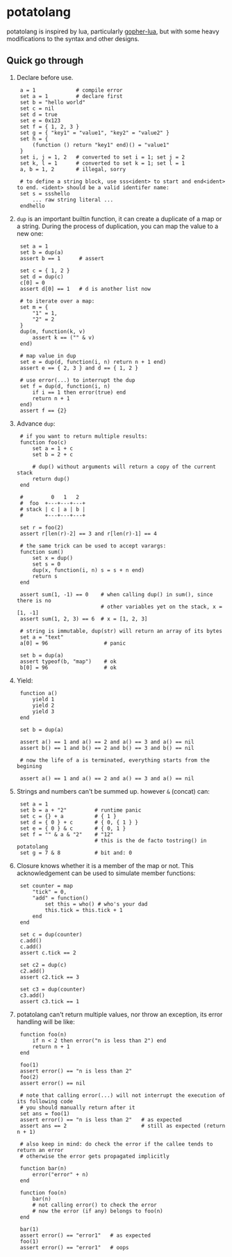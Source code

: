 # potatolang

potatolang is inspired by lua, particularly [gopher-lua](https://github.com/yuin/gopher-lua), but with some heavy modifications to the syntax and other designs.

## Quick go through

1. Declare before use.

        a = 1             # compile error
        set a = 1         # declare first
        set b = "hello world"
        set c = nil
        set d = true
        set e = 0x123
        set f = { 1, 2, 3 }
        set g = { "key1" = "value1", "key2" = "value2" }
        set h = {
            (function () return "key1" end)() = "value1"
        }
        set i, j = 1, 2   # converted to set i = 1; set j = 2
        set k, l = 1      # converted to set k = 1; set l = 1
        a, b = 1, 2       # illegal, sorry
    
        # to define a string block, use sss<ident> to start and end<ident> to end. <ident> should be a valid identifer name:
        set s = ssshello
            ... raw string literal ...
        endhello

2. `dup` is an important builtin function, it can create a duplicate of a map or a string. During the process of duplication, you can map the value to a new one:

        set a = 1
        set b = dup(a)
        assert b == 1      # assert

        set c = { 1, 2 }
        set d = dup(c) 
        c[0] = 0    
        assert d[0] == 1   # d is another list now

        # to iterate over a map:
        set m = {
            "1" = 1,
            "2" = 2
        }
        dup(m, function(k, v)
            assert k == ("" & v)
        end)

        # map value in dup
        set e = dup(d, function(i, n) return n + 1 end)
        assert e == { 2, 3 } and d == { 1, 2 }

        # use error(...) to interrupt the dup
        set f = dup(d, function(i, n) 
            if i == 1 then error(true) end 
            return n + 1 
        end)
        assert f == {2}

2. Advance `dup`:

        # if you want to return multiple results:
        function foo(c)
            set a = 1 + c
            set b = 2 + c

            # dup() without arguments will return a copy of the current stack
            return dup()
        end

        #         0   1   2
        #  foo  +---+---+---+
        # stack | c | a | b |
        #       +---+---+---+

        set r = foo(2)
        assert r[len(r)-2] == 3 and r[len(r)-1] == 4

        # the same trick can be used to accept varargs:
        function sum()
            set x = dup() 
            set s = 0
            dup(x, function(i, n) s = s + n end)
            return s
        end

        assert sum(1, -1) == 0    # when calling dup() in sum(), since there is no
                                  # other variables yet on the stack, x = [1, -1]
        assert sum(1, 2, 3) == 6  # x = [1, 2, 3]

        # string is immutable, dup(str) will return an array of its bytes
        set a = "text"
        a[0] = 96                  # panic

        set b = dup(a)
        assert typeof(b, "map")    # ok
        b[0] = 96                  # ok

2. Yield:

        function a()
            yield 1
            yield 2
            yield 3
        end

        set b = dup(a)

        assert a() == 1 and a() == 2 and a() == 3 and a() == nil
        assert b() == 1 and b() == 2 and b() == 3 and b() == nil

        # now the life of a is terminated, everything starts from the begining

        assert a() == 1 and a() == 2 and a() == 3 and a() == nil

2. Strings and numbers can't be summed up. however `&` (concat) can:

        set a = 1
        set b = a + "2"         # runtime panic
        set c = {} + a          # { 1 }
        set d = { 0 } + c       # { 0, { 1 } }
        set e = { 0 } & c       # { 0, 1 }
        set f = "" & a & "2"    # "12" 
                                # this is the de facto tostring() in potatolang
        set g = 7 & 8           # bit and: 0

2. Closure knows whether it is a member of the map or not. This acknowledgement can be used to simulate member functions:

        set counter = map
            "tick" = 0,
            "add" = function()
                set this = who() # who's your dad
                this.tick = this.tick + 1
            end
        end

        set c = dup(counter)
        c.add()
        c.add()
        assert c.tick == 2

        set c2 = dup(c)
        c2.add()
        assert c2.tick == 3

        set c3 = dup(counter)
        c3.add()
        assert c3.tick == 1

2. potatolang can't return multiple values, nor throw an exception, its error handling will be like:

        function foo(n)
            if n < 2 then error("n is less than 2") end
            return n + 1
        end

        foo(1)
        assert error() == "n is less than 2"
        foo(2)
        assert error() == nil

        # note that calling error(...) will not interrupt the execution of its following code
        # you should manually return after it
        set ans = foo(1)
        assert error() == "n is less than 2"   # as expected
        assert ans == 2                        # still as expected (return n + 1)

        # also keep in mind: do check the error if the callee tends to return an error
        # otherwise the error gets propagated implicitly

        function bar(n)
            error("error" + n)
        end

        function foo(n)
            bar(n)
            # not calling error() to check the error
            # now the error (if any) belongs to foo(n)
        end

        bar(1)
        assert error() == "error1"   # as expected
        foo(1)
        assert error() == "error1"   # oops